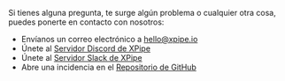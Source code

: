 Si tienes alguna pregunta, te surge algún problema o cualquier otra cosa, puedes ponerte en contacto con nosotros:

- Envíanos un correo electrónico a [hello@xpipe.io](mailto://hello@xpipe.io)
- Únete al [Servidor Discord de XPipe](https://discord.gg/8y89vS8cRb)
- Únete al [Servidor Slack de XPipe](https://join.slack.com/t/XPipe/shared_invite/zt-1awjq0t5j-5i4UjNJfNe1VN4b_auu6Cg)
- Abre una incidencia en el [Repositorio de GitHub](https://github.com/xpipe-io/xpipe)